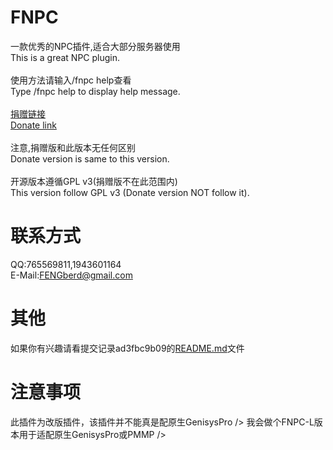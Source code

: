 # FNPC
一款优秀的NPC插件,适合大部分服务器使用<br />
This is a great NPC plugin.<br />
<br />
使用方法请输入/fnpc help查看<br />
Type /fnpc help to display help message.<br />
<br />
[捐赠链接](http://pl.zxda.net/plugins/11.html)<br />
[Donate link](http://pl.zxda.net/plugins/11.html)<br />
<br />
注意,捐赠版和此版本无任何区别<br />
Donate version is same to this version.<br />
<br />
开源版本遵循GPL v3(捐赠版不在此范围内)<br />
This version follow GPL v3 (Donate version NOT follow it).<br />

# 联系方式
QQ:765569811,1943601164<br />
E-Mail:FENGberd@gmail.com<br />

# 其他
如果你有兴趣请看提交记录ad3fbc9b09的[README.md](https://github.com/fengberd/FNPC/blob/ad3fbc9b0909680019ccb7f504207ecf37d0eb1c/README.md)文件

# 注意事项
此插件为改版插件，该插件并不能真是配原生GenisysPro />
我会做个FNPC-L版本用于适配原生GenisysPro或PMMP />
